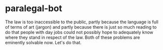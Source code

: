 # paralegal-bot
The law is too inaccessible to the public, partly because the language is full of terms of art (jargon) and partly because there is just so much reading to do that people with day jobs could not possibly hope to adequately know where they stand in respect of the law. Both of these problems are eminently solvable now. Let's do that.
